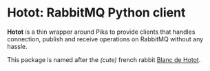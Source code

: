 # Hotot: RabbitMQ Python client

**Hotot** is a thin wrapper around Pika to provide clients that handles connection, publish and receive operations on RabbitMQ without any hassle.

This package is named after the *(cute)* french rabbit [Blanc de Hotot](https://en.wikipedia.org/wiki/Blanc_de_Hotot).